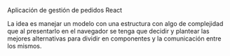 Aplicación de gestión de pedidos React

La idea es manejar un modelo con una estructura con algo de complejidad que al presentarlo en el
navegador se tenga que decidir y plantear las mejores alternativas para dividir en componentes y la
comunicación entre los mismos.